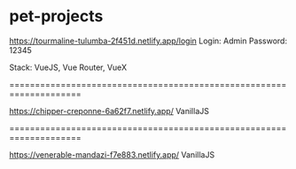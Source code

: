 # pet-projects

https://tourmaline-tulumba-2f451d.netlify.app/login
Login: Admin
Password: 12345

Stack: VueJS, Vue Router, VueX

====================================================================

https://chipper-creponne-6a62f7.netlify.app/
VanillaJS

====================================================================

https://venerable-mandazi-f7e883.netlify.app/
VanillaJS
